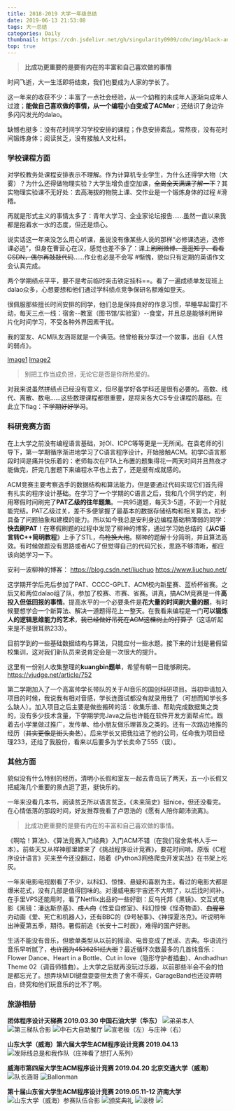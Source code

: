 ```yaml
---
title: 2018-2019 大学一年级总结
date: 2019-06-13 21:53:08
tags: 大一总结
categories: Daily
thumbnail: https://cdn.jsdelivr.net/gh/singularity0909/cdn/img/black-and-white.jpg
top: true
---
```


>**比成功更重要的是要有内在的丰富和自己喜欢做的事情**

<!-- more -->

时间飞逝，大一生活即将结束，我们也要成为人家的学长了。

这一年来的收获不少：丰富了一点社会经验，从一个幼稚的未成年人逐渐向成年人过渡；**能做自己喜欢做的事情，从一个编程小白变成了ACMer**；还结识了身边许多闪闪发光的dalao。

缺憾也挺多：没有花时间学习学校安排的课程；作息安排紊乱，常熬夜，没有花时间锻炼身体；阅读贫乏，没有接触人文社科。

### 学校课程方面
对学校教务处课程安排表示不理解。作为计算机专业学生，为什么还得学大物（大雾）？为什么还得做物理实验？大学生增负虚空加课，~~全周全天满课了解一下~~？其实物理实验课不无好处：去高海拔的物院上课、交作业是一个锻炼身体的过程 #滑稽。

再就是形式主义的事情太多了：青年大学习、企业家论坛报告……虽然一直以来我都是抱着水一水的态度，但还是烦心。

说实话这一年来没怎么用心听课，虽说没有像某些人说的那样“必修课选逃，选修课必逃”，但身在曹营心在汉，感觉也差不多了：课上~~刷刷微博、逛逛知乎、看看CSDN，偶尔再敲敲代码~~……作业也必是不会写 #惭愧，貌似只有定期的英语作文会认真完成。

两个学期绩点平平，要不是考前临时突击铁定挂科==。看了一遍成绩单发现班上dalao众多，心想要想和他们通过学科绩点竞争保研名额难如登天。

很佩服那些擅长时间安排的同学，他们总是保持良好的作息习惯，早睡早起雷打不动，每天三点一线：宿舍--教室（图书馆/实验室）--食堂，并且总是能够利用碎片化时间学习，不受各种外界因素干扰。

我的室友、ACM队友涵哥就是一个典范。他曾给我分享过一个故事，出自《人性的弱点》。

[Image1](https://cdn.jsdelivr.net/gh/singularity0909/cdn/img/book-1.jpg) [Image2](https://cdn.jsdelivr.net/gh/singularity0909/cdn/img/book-2.jpg)

>别把工作当成负担，无论它是否是你所热爱的。

对我来说虽然拼绩点已经没有意义，但尽量学好各学科还是很有必要的。高数、线代、离散、数电……这些数理课程都很重要，是将来各大CS专业课程的基础。在此立下flag：~~下学期好好学习~~。

### 科研竞赛方面
在上大学之前没有编程语言基础，对OI、ICPC等等更是一无所闻。在袁老师的引导下，第一学期循序渐进地学习了C语言程序设计，开始接触ACM。初学C语言那段时间是痛并快乐着的：老师每次在PTA上布置的题集得花一两天时间并且熬夜才能做完，肝完几套题下来编程水平也上去了，还是挺有成就感的。

ACM竞赛主要考察选手的数据结构和算法能力，但是要通过代码实现它们首先得有扎实的程序设计基础。在学习了一个学期的C语言之后，我和几个同学约定，利用寒假时间刷完了**PAT乙级的往年题集**。一共95道题，每天3-5道，不到一个月就能完结。PAT乙级过关，差不多便掌握了最基本的数据存储结构和相关算法，初步具备了问题抽象和建模的能力。所以如今我总是安利身边编程基础稍薄弱的同学：**快去刷PAT**！在寒假刷题的过程中发现了柳神的博客，通过学习她总结的《**从C语言转C++简明教程**》上手了STL，~~鸟枪换大炮~~。柳神的题解十分简明，并且算法高效。有时候做题没有思路或者AC了但觉得自己的代码冗长，思路不够清晰，都应该向她学习一下。

安利一波柳神的博客：
https://blog.csdn.net/liuchuo
https://www.liuchuo.net/

这学期开学后先后参加了PAT、CCCC-GPLT、ACM校内新星赛、蓝桥杯省赛。之后又和两位dalao组了队，参加了校赛、市赛、省赛。讲真，搞ACM竞赛是一件**高投入但低回报的事情**。提高水平的一个必要条件是**花大量的时间刷大量的题**，有时候要想学会一个新算法、解决一道题得花上一整天。在我看来编程是一门**可以锻炼人的逻辑思维能力的艺术**，~~我已经做好吊死在ACM这棵树上的打算了~~（这话听起来是不是很耳熟233）。

目前学到的一些基础数据结构与算法，只能应付一些水题。接下来的计划是暑假留校集训，这对我们新队员来说肯定会是一次很大的提升。

这里有一份别人收集整理的**kuangbin题单**，希望有朝一日能够刷完。
https://vjudge.net/article/752

第二学期加入了一个高富帅学长带队的关于AI音乐的国创科研项目。当初申请加入项目的时候，我说我有相对音感，学长连面试都没有就录用我了（可想而知学长多么缺人）。加入项目之后主要是做些搬砖的活：收集乐谱、帮助完成数据集之类的，没有多少技术含量，下学期学完Java之后也许能在软件开发方面帮点忙。跟着去小学里做过推广，发传单、给小朋友做乐理普及之类的。还有一次路边地推的经历（~~其实更像是街头卖艺~~）。后来学长又把我拉进了他的公司，任命我为项目经理233，还给了我股份，看来以后要多为学长卖命了555（误）。

### 其他方面
貌似没有什么特别的经历。清明小长假和室友一起去青岛玩了两天，五一小长假又把威海几个重要的景点逛了逛，挺快乐的。

一年来没看几本书，阅读贫乏所以语言贫乏。《未来简史》挺nice，但还没看完。在心情低落的那段时间，好友推荐我看了卢思浩的《愿有人陪你颠沛流离》。
>比成功更重要的是要有内在的丰富和自己喜欢做的事情。

《啊哈！算法》、《算法竞赛入门经典》入门ACM不错（在我们宿舍紫书人手一本）。前些天又从祥神那里嫖来了《挑战程序设计竞赛》，要花时间啃。原版《C程序设计语言》买来至今还没翻过，陪着《Python3网络爬虫开发实战》在书架上吃灰。

一年来电影电视剧看了不少，以科幻、惊悚、悬疑和喜剧为主。看过的电影大都是爆米花式，没有几部是值得回味的。对漫威电影宇宙还不大明了，以后找时间补。在手里VPS还能用时，看了Netflix出品的一些好剧：反乌托邦《黑镜》、交互式电影《黑镜：潘达斯奈基》、~~成人向~~《性爱自修室》、科幻惊悚《怪奇物语》、~~血腥暴力~~动画《爱、死亡和机器人》，还有BBC的《9号秘事》、《神探夏洛克》。听说明年出神夏第五季，期待。暑假前追《长安十二时辰》，难得的国产好剧。

生活不能没有音乐，但歌单类型从以前的摇滚、电音变成了民谣、古典。华语流行音乐早听腻了，~~也许因为4536251烂大街~~？最近循环次数最多的几首纯音乐：Flower Dance、Heart in a Bottle、Cut in love（隐形守护者插曲）、Andhadhun Theme 02（调音师插曲）。上大学之后就再没玩过乐器，以前那些半会不会的怕是都忘光了。想弄块MIDI键盘耍耍但太贵了舍不得买，GarageBand也还没弄明白，终究和他们玩音乐的比不了啊。

### 旅游相册
**团体程序设计天梯赛 2019.03.30 中国石油大学（华东）**
![弟弟本人](https://cdn.jsdelivr.net/gh/singularity0909/cdn/img/photo-1.jpg)
![第三梯队合影](https://cdn.jsdelivr.net/gh/singularity0909/cdn/img/photo-2.jpg)
![中石大自助餐厅](https://cdn.jsdelivr.net/gh/singularity0909/cdn/img/photo-3.jpg)
![宣老板（左）与庄神（右）](https://cdn.jsdelivr.net/gh/singularity0909/cdn/img/photo-4.jpg)

**山东大学（威海）第六届大学生ACM程序设计竞赛 2019.04.13**
![发际线总是和我作队（庄神看了想打人系列）](https://cdn.jsdelivr.net/gh/singularity0909/cdn/img/photo-5.jpg)

**威海市第四届大学生ACM程序设计竞赛 2019.04.20 北京交通大学（威海）**
![队长涵哥](https://cdn.jsdelivr.net/gh/singularity0909/cdn/img/photo-6.jpg)
![Ballonman](https://cdn.jsdelivr.net/gh/singularity0909/cdn/img/photo-7.jpg)

**第十届山东省大学生ACM程序设计竞赛 2019.05.11-12 济南大学**
![山东大学（威海）参赛队伍合影](https://cdn.jsdelivr.net/gh/singularity0909/cdn/img/photo-8.jpg)
![颁奖典礼](https://cdn.jsdelivr.net/gh/singularity0909/cdn/img/photo-9.jpg)
![滚榜](https://cdn.jsdelivr.net/gh/singularity0909/cdn/img/photo-10.jpg)
![](https://cdn.jsdelivr.net/gh/singularity0909/cdn/img/photo-11.jpg)